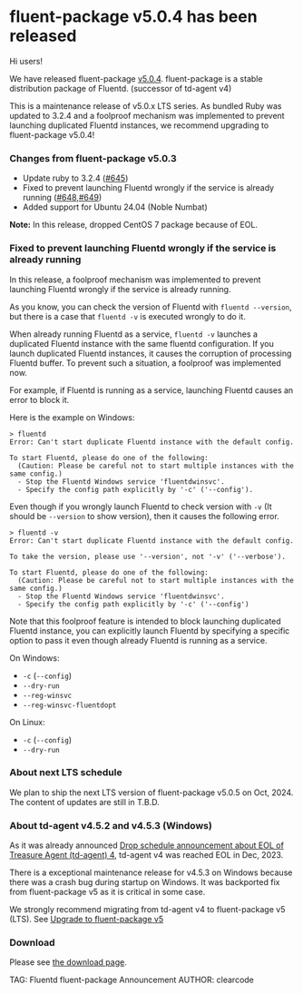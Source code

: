 # fluent-package v5.0.4 has been released

Hi users!

We have released fluent-package [v5.0.4](https://github.com/fluent/fluent-package-builder/releases/tag/v5.0.4).
fluent-package is a stable distribution package of Fluentd. (successor of td-agent v4)

This is a maintenance release of v5.0.x LTS series.
As bundled Ruby was updated to 3.2.4 and a foolproof mechanism was implemented to prevent launching duplicated Fluentd instances, we recommend upgrading to fluent-package v5.0.4!

### Changes from fluent-package v5.0.3

* Update ruby to 3.2.4 ([#645](https://github.com/fluent/fluent-package-builder/pull/645))
* Fixed to prevent launching Fluentd wrongly if the service is already running ([#648](https://github.com/fluent/fluent-package-builder/pull/648),[#649](https://github.com/fluent/fluent-package-builder/pull/649))
* Added support for Ubuntu 24.04 (Noble Numbat)

<div markdown="span" class="alert alert-info" role="alert">
<i class="fa fa-info-circle"></i>
<b>Note:</b> In this release, dropped CentOS 7 package because of EOL.
</div>

### Fixed to prevent launching Fluentd wrongly if the service is already running

In this release, a foolproof mechanism was implemented to prevent launching Fluentd wrongly if the service is already running.

As you know, you can check the version of Fluentd with `fluentd --version`, but there is a case that `fluentd -v` is executed wrongly to 
do it.

When already running Fluentd as a service, `fluentd -v` launches a duplicated Fluentd instance with the same fluentd configuration.
If you launch duplicated Fluentd instances, it causes the corruption of processing Fluentd buffer.
To prevent such a situation, a foolproof was implemented now.

For example, if Fluentd is running as a service, launching Fluentd causes an error to block it.

Here is the example on Windows:

```
> fluentd
Error: Can't start duplicate Fluentd instance with the default config.

To start Fluentd, please do one of the following:
  (Caution: Please be careful not to start multiple instances with the same config.)
  - Stop the Fluentd Windows service 'fluentdwinsvc'.
  - Specify the config path explicitly by '-c' ('--config').
```

Even though if you wrongly launch Fluentd to check version with `-v` (It should be `--version` to show version), then it causes the following error.

```
> fluentd -v
Error: Can't start duplicate Fluentd instance with the default config.

To take the version, please use '--version', not '-v' ('--verbose').

To start Fluentd, please do one of the following:
  (Caution: Please be careful not to start multiple instances with the same config.)
  - Stop the Fluentd Windows service 'fluentdwinsvc'.
  - Specify the config path explicitly by '-c' ('--config')
```

Note that this foolproof feature is intended to block launching duplicated Fluentd instance, you can explicitly launch Fluentd by specifying a specific option to pass it
even though already Fluentd is running as a service.

On Windows:

* `-c` (`--config`)
* `--dry-run`
* `--reg-winsvc`
* `--reg-winsvc-fluentdopt`

On Linux:

* `-c` (`--config`)
* `--dry-run`

### About next LTS schedule

We plan to ship the next LTS version of fluent-package v5.0.5 on Oct, 2024.
The content of updates are still in T.B.D.

### About td-agent v4.5.2 and v4.5.3 (Windows)

As it was already announced [Drop schedule announcement about EOL of Treasure Agent (td-agent) 4](https://www.fluentd.org/blog/schedule-for-td-agent-4-eol), td-agent v4 was reached EOL in Dec, 2023.

There is a exceptional maintenance release for v4.5.3 on Windows because there was a crash bug during startup on Windows. It was backported fix from fluent-package v5 as
it is critical in some case.

We strongly recommend migrating from td-agent v4 to fluent-package v5 (LTS).
See [Upgrade to fluent-package v5](http://localhost:9395/blog/upgrade-td-agent-v4-to-v5)

### Download

Please see [the download page](/download/fluent_package).

TAG: Fluentd fluent-package Announcement
AUTHOR: clearcode

